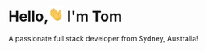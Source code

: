 <h1 align="left">Hello,<img src="https://raw.githubusercontent.com/ABSphreak/ABSphreak/master/gifs/Hi.gif" width="30px" /> I'm Tom</h1>
<p align="left">A passionate full stack developer from Sydney, Australia!</p>

<!--
**Punkinut/Punkinut** is a ✨ _special_ ✨ repository because its `README.md` (this file) appears on your GitHub profile.

Here are some ideas to get you started:

- 🔭 I’m currently working on ...
- 🌱 I’m currently learning ...
- 👯 I’m looking to collaborate on ...
- 🤔 I’m looking for help with ...
- 💬 Ask me about ...
- 📫 How to reach me: ...
- 😄 Pronouns: ...
- ⚡ Fun fact: ...
-->
